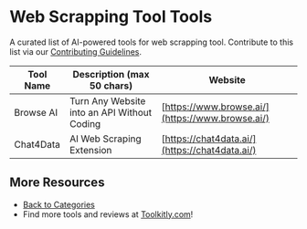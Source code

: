 # Web Scrapping Tool Tools

A curated list of AI-powered tools for web scrapping tool. Contribute to this list via our [Contributing Guidelines](../CONTRIBUTING.md).

| Tool Name | Description (max 50 chars) | Website |
|-----------|----------------------------|---------|
| Browse AI | Turn Any Website into an API Without Coding | [https://www.browse.ai/](https://www.browse.ai/) |
| Chat4Data | AI Web Scraping Extension | [https://chat4data.ai/](https://chat4data.ai/) |

## More Resources
- [Back to Categories](../README.md)
- Find more tools and reviews at [Toolkitly.com](https://toolkitly.com)!
